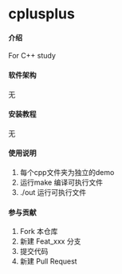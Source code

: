 
# cplusplus

#### 介绍
For C++ study 

#### 软件架构
无


#### 安装教程
无

#### 使用说明

1. 每个cpp文件夹为独立的demo
2. 运行make 编译可执行文件
3. ./out 运行可执行文件

#### 参与贡献

1.  Fork 本仓库
2.  新建 Feat_xxx 分支
3.  提交代码
4.  新建 Pull Request